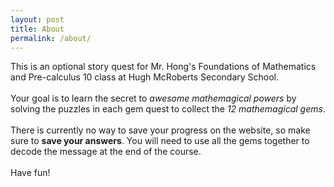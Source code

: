 ```yaml
---
layout: post
title: About
permalink: /about/
---
```


This is an optional story quest for Mr. Hong's Foundations of Mathematics and Pre-calculus 10 class at Hugh McRoberts Secondary School.
<br><br>
Your goal is to learn the secret to *awesome mathemagical powers* by solving the puzzles in each gem quest to collect the *12 mathemagical gems*.
<br><br>
There is currently no way to save your progress on the website, so make sure to **save your answers**. You will need to use all the gems together to decode the message at the end of the course.
<br><br>
Have fun!